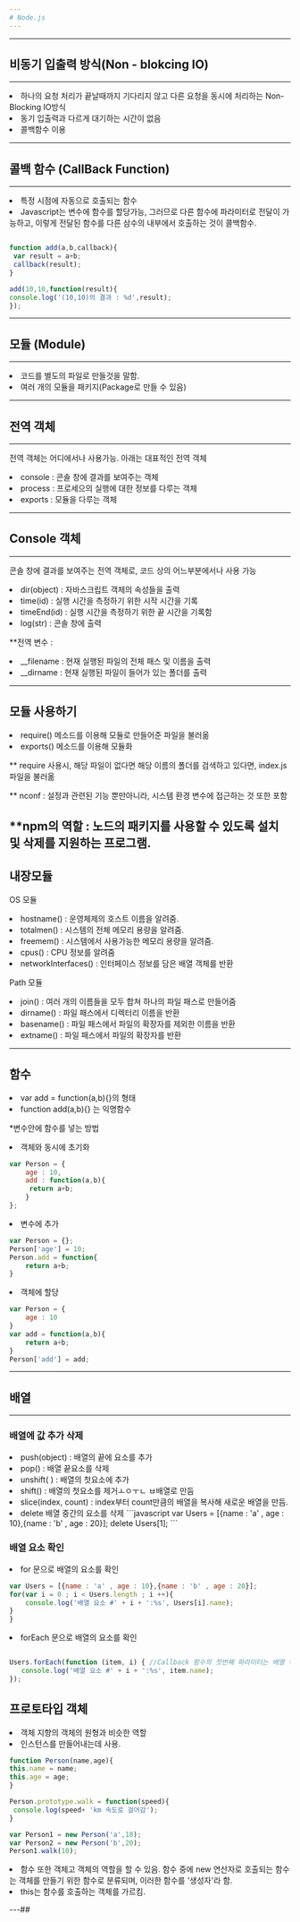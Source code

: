 ```yaml
---
# Node.js 
---
```


---
## 비동기 입출력 방식(Non - blokcing IO)
---
<li>하나의 요청 처리가 끝날때까지 기다리지 않고 다른 요청을 동시에 처리하는 Non-Blocking IO방식
<li>동기 입출력과 다르게 대기하는 시간이 없음
<li>콜백함수 이용

---
## 콜백 함수 (CallBack Function)
---
<li> 특정 시점에 자동으로 호출되는 함수
<li> Javascript는 변수에 함수를 할당가능, 그러므로 다른 함수에 파라미터로 전달이 가능하고, 이렇게 전달된 함수를 다른 삼수의 내부에서 호출하는 것이 콜백함수.

```javascript 

function add(a,b,callback){
 var result = a+b;
 callback(result);
}

add(10,10,function(result){
console.log('(10,10)의 결과 : %d',result);
});

```

---
## 모듈 (Module)
---

<li> 코드를 별도의 파일로 만들것을 말함.
<li> 여러 개의 모듈을 패키지(Package로 만들 수 있음)


---
## 전역 객체
---
전역 객체는 어디에서나 사용가능. 아래는 대표적인 전역 객체
<li> console : 콘솔 창에 결과를 보여주는 객체
<li> process : 프로세으의 실행에 대한 정보를 다루는 객체
<li> exports : 모듈을 다루는 객체

---
## Console 객체
---
콘솔 창에 결과를 보여주는 전역 객체로, 코드 상의 어느부분에서나 사용 가능
<li>dir(object) : 자바스크립트 객체의 속성들을 출력
<li>time(id)  :   실행 시간을 측정하기 위한 시작 시간을 기록
<li>timeEnd(id) : 실행 시간을 측정하기 위한 끝 시간을 기록함
<li>log(str)   : 콘솔 창에 출력 

**전역 변수 : 
<li> __filename : 현재 실행된 파일의 전체 패스 및 이름을 출력
<li> __dirname  : 현재 실행된 파일이 들어가 있는 폴더를 출력

---
## 모듈 사용하기

<li> require() 메소드를 이용해 모듈로 만들어준 파일을 불러옮
<li> exports() 메소드를 이용해 모듈화

** require 사용시, 해당 파일이 없다면 해당 이름의 폴더를 검색하고 있다면, index.js파일을 불러옮 

** nconf : 설정과 관련된 기능 뿐만아니라, 시스템 환경 변수에 접근하는 것 
또한 포함

**npm의 역할 : 노드의 패키지를 사용할 수 있도록 설치 및 삭제를 지원하는 프로그램.
<br>
---
## 내장모듈
OS 모듈
<li> hostname() : 운영체제의 호스트 이름을 알려줌.
<li> totalmen() :  시스템의 전체 메모리 용량을 알려줌.
<li> freemem() : 시스템에서 사용가능한 메모리 용량을 알려줌.
<li> cpus()  : CPU 정보를 알려줌
<li> networkInterfaces() : 인터페이스 정보를 담은 배열 객체를 반환

Path 모듈
<li> join() : 여러 개의 이름들을 모두 합쳐 하나의 파일 패스로 만들어줌
<li> dirname() : 파일 패스에서 디렉터리 이름을 반환
<li> basename() : 파일 패스에서 파일의 확장자를 제외한 이름을 반환
<li> extname() : 파일 패스에서 파일의 확장자를 반환

---
## 함수
<li>var add = function(a,b){}의 형태

<li>function add(a,b){} 는 익명함수

*변수안에 함수를 넣는 방법
<li>객체와 동시에 초기화

```javascript
var Person = {
	age : 10,
	add : function(a,b){
	 return a+b;
	}
};
```
<li> 변수에 추가

```javascript
var Person = {};
Person['age'] = 10;
Person.add = function{
	return a+b;
}
```

<li>객체에 할당

```javascript
var Person = {
	age : 10
}
var add = function(a,b){
	return a+b;
}
Person['add'] = add;
```

---
## 배열
---
### 배열에 값 추가 삭제
<li> push(object) : 배열의 끝에 요소를 추가
<li> pop() : 배열 끝요소를 삭제
<li> unshift( ) : 배열의  첫요소에 추가
<li> shift() :  배열의 첫요소를 제거ㅗㅇㅜㄴ ㅂ배열로 만듬
<li> slice(index, count) : index부터 count만큼의 배열을 복사해 새로운 배열을 만듬.
<li> delete 배열 중간의 요소를 삭제
```javascript
var Users = [{name : 'a' , age : 10},{name : 'b' , age : 20}];
delete Users[1];
```

###	배열 요소 확인
<li> for 문으로 배열의 요소를 확인

```javascript
var Users = [{name : 'a' , age : 10},{name : 'b' , age : 20}];
for(var i = 0 ; i < Users.length ; i ++){
    console.log('배열 요소 #' + i + ':%s', Users[i].name);
}
}
```
<li>forEach 문으로 배열의 요소를 확인

```javascript

Users.forEach(function (item, i) { //Callback 함수의 첫번째 파라미터는 배열 객체, 두번째는 인덱스
   console.log('배열 요소 #' + i + ':%s', item.name);
});
```

## 프로토타입 객체 
<li>객체 지향의 객체의 원형과 비슷한 역할
<li>인스턴스를 만들어내는데 사용.

```javascript
function Person(name,age){
this.name = name;
this.age = age;
}

Person.prototype.walk = function(speed){
 console.log(speed+ 'km 속도로 걸어감');
}

var Person1 = new Person('a',10);
var Person2 = new Person('b',20);
Person1.walk(10);
```
<li> 함수 또한 객체고 객체의 역할을 할 수 있음. 함수 중에 new 연산자로 호출되는 함수는 객체를 만들기 위한 함수로 분류되며, 이러한 함수를 '생성자'라 함.
<li> this는 함수를 호출하는 객체를 가르킴.

---##
